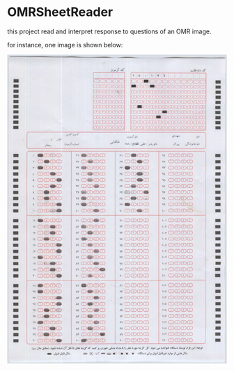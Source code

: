 # OMRSheetReader
this project read and interpret response to questions of an OMR image.

for instance, one image is shown below:

![OMR sheet](https://github.com/sasolp/OMRSheetReader/blob/main/images/imaged5041.jpg)
